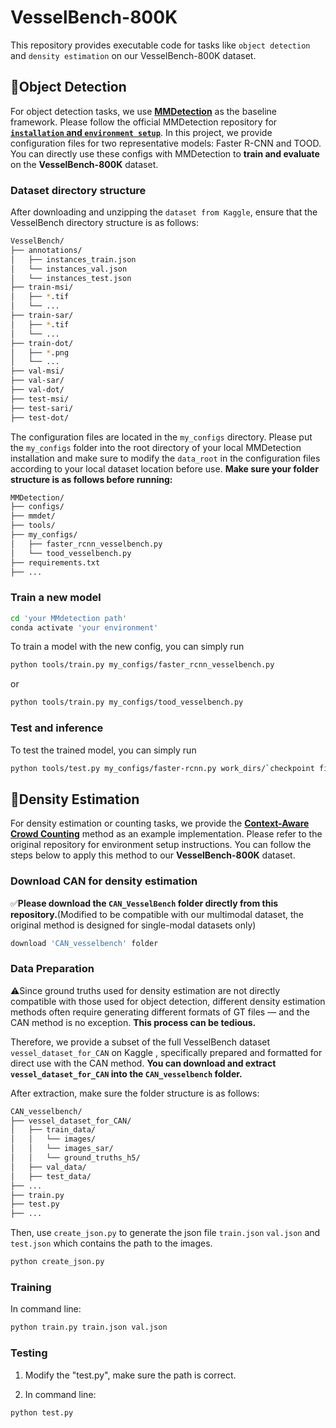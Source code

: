 # VesselBench-800K

This repository provides executable code for tasks like `object detection` and `density estimation` on our VesselBench-800K dataset.

## 🚀Object Detection

For object detection tasks, we use **[MMDetection](https://github.com/open-mmlab/mmdetection)** as the baseline framework. Please follow the official MMDetection repository for **[`installation` and `environment setup`](https://mmdetection.readthedocs.io/en/latest/get_started.html)**. In this project, we provide configuration files for two representative models: Faster R-CNN and TOOD. You can directly use these configs with MMDetection to **train and evaluate** on the **VesselBench-800K** dataset.

### Dataset directory structure
After downloading and unzipping the `dataset from Kaggle`, ensure that the VesselBench directory structure is as follows:
```bash
VesselBench/
├── annotations/
│   ├── instances_train.json
│   └── instances_val.json
│   └── instances_test.json
├── train-msi/
│   ├── *.tif
│   └── ...
├── train-sar/
│   ├── *.tif
│   └── ...
├── train-dot/
│   ├── *.png
│   └── ...
├── val-msi/
├── val-sar/
├── val-dot/
├── test-msi/
├── test-sari/
├── test-dot/
```

The configuration files are located in the `my_configs` directory. Please put the `my_configs` folder into the root directory of your local MMDetection installation and make sure to modify the `data_root` in the configuration files according to your local dataset location before use.
**Make sure your folder structure is as follows before running:**
```bash
MMDetection/
├── configs/
├── mmdet/
├── tools/
├── my_configs/
│   ├── faster_rcnn_vesselbench.py
│   └── tood_vesselbench.py
├── requirements.txt
├── ...
```

### Train a new model
```bash
cd 'your MMdetection path'
conda activate 'your environment'
```
To train a model with the new config, you can simply run
```bash
python tools/train.py my_configs/faster_rcnn_vesselbench.py
```
or 
```bash
python tools/train.py my_configs/tood_vesselbench.py
```

### Test and inference
To test the trained model, you can simply run
```bash
python tools/test.py my_configs/faster-rcnn.py work_dirs/`checkpoint file`
```

## 🚀Density Estimation

For density estimation or counting tasks, we provide the **[Context-Aware Crowd Counting](https://github.com/weizheliu/Context-Aware-Crowd-Counting)** method as an example implementation. Please refer to the original repository for environment setup instructions. You can follow the steps below to apply this method to our **VesselBench-800K** dataset.

### Download CAN for density estimation 
✅**Please download the `CAN_VesselBench` folder directly from this repository.**(Modified to be compatible with our multimodal dataset, the original method is designed for single-modal datasets only)
```bash
download 'CAN_vesselbench' folder
```

### Data Preparation 
⚠️Since ground truths used for density estimation are not directly compatible with those used for object detection, different density estimation methods often require generating different formats of GT files — and the CAN method is no exception. **This process can be tedious.**

Therefore, we provide a subset of the full VesselBench dataset `vessel_dataset_for_CAN` on Kaggle , specifically prepared and formatted for direct use with the CAN method. **You can download and extract `vessel_dataset_for_CAN` into the `CAN_vesselbench` folder.**

After extraction, make sure the folder structure is as follows:

```bash
CAN_vesselbench/
├── vessel_dataset_for_CAN/
│   ├── train_data/
│   │   └── images/
│   │   └── images_sar/
│   │   └── ground_truths_h5/
│   ├── val_data/
│   ├── test_data/
├── ...
├── train.py
├── test.py
├── ...
```

Then, use `create_json.py` to generate the json file `train.json` `val.json` and `test.json` which contains the path to the images.
```bash
python create_json.py
```


### Training
In command line:
```bash
python train.py train.json val.json
```

### Testing
1.  Modify the "test.py", make sure the path is correct.

2.  In command line:

```bash
python test.py
```



